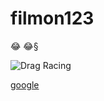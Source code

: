 
# filmon123

:joy: :joy:§

![Drag Racing](https://www.google.com/url?sa=i&url=https%3A%2F%2Fsv.wikipedia.org%2Fwiki%2FPr%25C3%25A4stkrage_(blomma)&psig=AOvVaw03d6DDEHTidTfzwrwL6hS0&ust=1668765273193000&source=images&cd=vfe&ved=0CBAQjRxqFwoTCJjHn5z5tPsCFQAAAAAdAAAAABAGi)	

[google](https://google.se)				
